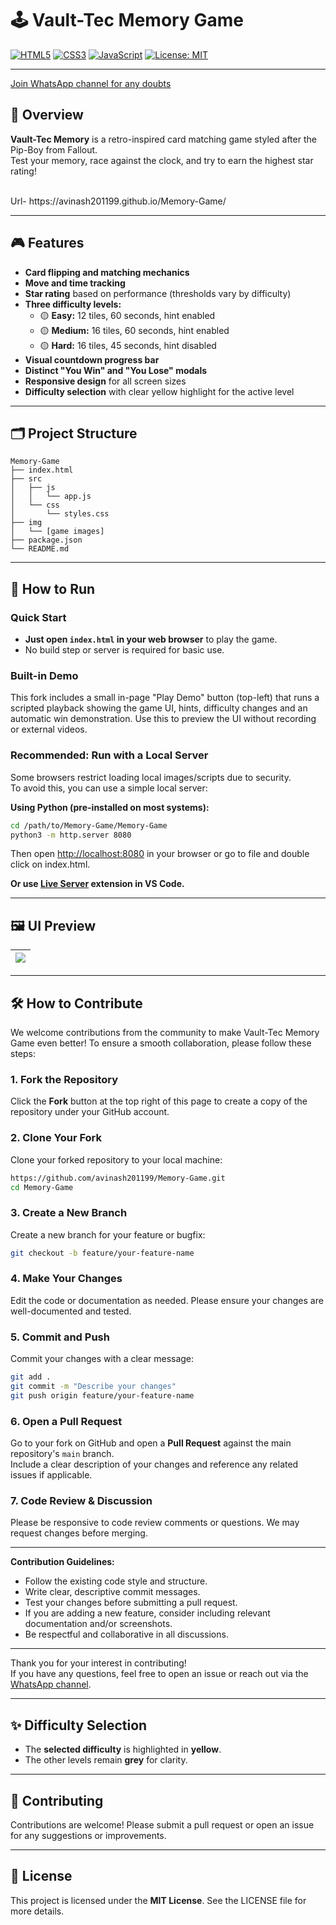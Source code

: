 # 🕹️ Vault-Tec Memory Game

[![HTML5](https://img.shields.io/badge/HTML5-Game-orange?logo=html5)](https://developer.mozilla.org/en-US/docs/Web/Guide/HTML/HTML5) [![CSS3](https://img.shields.io/badge/CSS3-Styled-blue?logo=css3)](https://developer.mozilla.org/en-US/docs/Web/CSS) [![JavaScript](https://img.shields.io/badge/JavaScript-ES6-yellow?logo=javascript)](https://developer.mozilla.org/en-US/docs/Web/JavaScript) [![License: MIT](https://img.shields.io/badge/License-MIT-yellow.svg)](https://opensource.org/licenses/MIT)

---

[Join WhatsApp channel for any doubts](https://chat.whatsapp.com/BfBWJhy4xj3CJFSGE2qBrL)


## 📌 Overview

**Vault-Tec Memory** is a retro-inspired card matching game styled after the Pip-Boy from Fallout.  
Test your memory, race against the clock, and try to earn the highest star rating!

<br>
Url- https://avinash201199.github.io/Memory-Game/
<br>

---

## 🎮 Features

- **Card flipping and matching mechanics**
- **Move and time tracking**
- **Star rating** based on performance (thresholds vary by difficulty)
- **Three difficulty levels:**
  - 🟡 **Easy:** 12 tiles, 60 seconds, hint enabled
  - 🟡 **Medium:** 16 tiles, 60 seconds, hint enabled
  - 🟡 **Hard:** 16 tiles, 45 seconds, hint disabled
- **Visual countdown progress bar**
- **Distinct "You Win" and "You Lose" modals**
- **Responsive design** for all screen sizes
- **Difficulty selection** with clear yellow highlight for the active level

---

## 🗂️ Project Structure

```
Memory-Game
├── index.html
├── src
│   ├── js
│   │   └── app.js
│   └── css
│       └── styles.css
├── img
│   └── [game images]
├── package.json
└── README.md
```

---

## 🚀 How to Run

### Quick Start

- **Just open `index.html` in your web browser** to play the game.
- No build step or server is required for basic use.

### Built-in Demo

This fork includes a small in-page "Play Demo" button (top-left) that runs a scripted playback showing the game UI, hints, difficulty changes and an automatic win demonstration. Use this to preview the UI without recording or external videos.

### Recommended: Run with a Local Server

Some browsers restrict loading local images/scripts due to security.  
To avoid this, you can use a simple local server:

**Using Python (pre-installed on most systems):**
```sh
cd /path/to/Memory-Game/Memory-Game
python3 -m http.server 8080
```
Then open [http://localhost:8080](http://localhost:8080) in your browser or go to file and double click on index.html.

**Or use [Live Server](https://marketplace.visualstudio.com/items?itemName=ritwickdey.LiveServer) extension in VS Code.**

---

## 🖼️ UI Preview

| ![](Memory-Game/img/Game-ui.png) |
|:-------------------------------:|

---

## 🛠️ How to Contribute

We welcome contributions from the community to make Vault-Tec Memory Game even better! To ensure a smooth collaboration, please follow these steps:

### 1. Fork the Repository

Click the **Fork** button at the top right of this page to create a copy of the repository under your GitHub account.

### 2. Clone Your Fork

Clone your forked repository to your local machine:
```sh
https://github.com/avinash201199/Memory-Game.git
cd Memory-Game
```

### 3. Create a New Branch

Create a new branch for your feature or bugfix:
```sh
git checkout -b feature/your-feature-name
```

### 4. Make Your Changes

Edit the code or documentation as needed. Please ensure your changes are well-documented and tested.

### 5. Commit and Push

Commit your changes with a clear message:
```sh
git add .
git commit -m "Describe your changes"
git push origin feature/your-feature-name
```

### 6. Open a Pull Request

Go to your fork on GitHub and open a **Pull Request** against the main repository's `main` branch.  
Include a clear description of your changes and reference any related issues if applicable.

### 7. Code Review & Discussion

Please be responsive to code review comments or questions. We may request changes before merging.

---

**Contribution Guidelines:**
- Follow the existing code style and structure.
- Write clear, descriptive commit messages.
- Test your changes before submitting a pull request.
- If you are adding a new feature, consider including relevant documentation and/or screenshots.
- Be respectful and collaborative in all discussions.

---

Thank you for your interest in contributing!  
If you have any questions, feel free to open an issue or reach out via the [WhatsApp channel](https://chat.whatsapp.com/BfBWJhy4xj3CJFSGE2qBrL).

---

## ✨ Difficulty Selection

- The **selected difficulty** is highlighted in **yellow**.
- The other levels remain **grey** for clarity.

---

## 🤝 Contributing

Contributions are welcome! Please submit a pull request or open an issue for any suggestions or improvements.

---

## 📜 License

This project is licensed under the **MIT License**. See the LICENSE file for more details.
